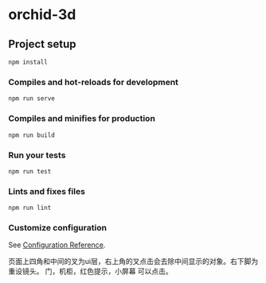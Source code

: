 # orchid-3d

## Project setup
```
npm install
```

### Compiles and hot-reloads for development
```
npm run serve
```

### Compiles and minifies for production
```
npm run build
```

### Run your tests
```
npm run test
```

### Lints and fixes files
```
npm run lint
```

### Customize configuration
See [Configuration Reference](https://cli.vuejs.org/config/).

页面上四角和中间的叉为ui层，右上角的叉点击会去除中间显示的对象。右下脚为重设镜头。
门，机柜，红色提示，小屏幕 可以点击。
